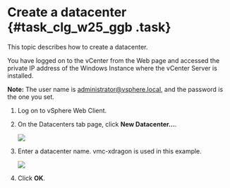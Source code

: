 # Create a datacenter {#task_clg_w25_ggb .task}

This topic describes how to create a datacenter.

You have logged on to the vCenter from the Web page and accessed the private IP address of the Windows Instance where the vCenter Server is installed.

**Note:** The user name is administrator@vsphere.local, and the password is the one you set.

1.  Log on to vSphere Web Client. 
2.  On the Datacenters tab page, click **New Datacenter...**. 

    ![](http://static-aliyun-doc.oss-cn-hangzhou.aliyuncs.com/assets/img/83763/154886299735461_en-US.png)

3.  Enter a datacenter name. vmc-xdragon is used in this example. 

    ![](http://static-aliyun-doc.oss-cn-hangzhou.aliyuncs.com/assets/img/83763/154886299735463_en-US.png)

4.  Click **OK**. 

